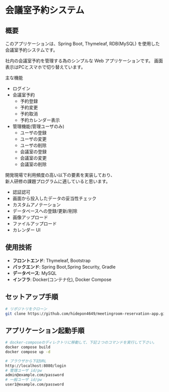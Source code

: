 # 会議室予約システム

## 概要

このアプリケーションは、Spring Boot, Thymeleaf, RDB(MySQL) を使用した会議室予約システムです。

社内の会議室予約を管理する為のシンプルな Web アプリケーションです。
画面表示はPCとスマホで切り替えています。

主な機能

- ログイン
- 会議室予約
  - 予約登録
  - 予約変更
  - 予約取消
  - 予約カレンダー表示
- 管理機能(管理ユーザのみ)
  - ユーザの登録
  - ユーザの変更
  - ユーザの削除
  - 会議室の登録
  - 会議室の変更
  - 会議室の削除

開発現場で利用頻度の高い以下の要素を実装しており、  
新人研修の課題プログラムに適していると思います。

- 認証認可
- 画面から投入したデータの妥当性チェック
- カスタムアノテーション
- データベースへの登録/更新/削除
- 画像アップロード
- ファイルアップロード
- カレンダー UI

## 使用技術

- **フロントエンド**: Thymeleaf, Bootstrap
- **バックエンド**: Spring Boot,Spring Security, Gradle
- **データベース**: MySQL
- **インフラ**: Docker(コンテナ化), Docker Compose

## セットアップ手順

```bash
# リポジトリをクローン
git clone https://github.com/hidepon4649/meetingroom-reservation-app.git
```

## アプリケーション起動手順

```bash
# docker-composeのディレクトリに移動して、下記２つのコマンドを実行して下さい。
docker compose build
docker compose up -d

# ブラウザから下記URL
http://localhost:8080/login
# 管理ユーザ id/pw
admin@example.com/password
# 一般ユーザ id/pw
user1@example.com/password
```

<!--
TODO:デモ画面のキャプチャを載せる
## デモ
![ログイン画面](./docs/login.png)
![予約登録](./docs/xxx.png)
![予約カレンダー表示](./docs/xxx.png)
![ユーザの登録](./docs/xxx.png)
![会議室の登録](./docs/xxx.png)
-->
